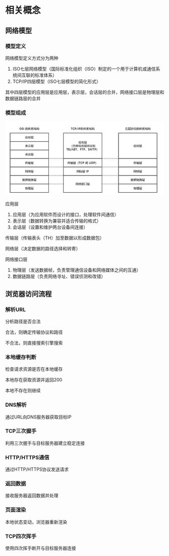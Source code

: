 # 相关概念

## 网络模型

### 模型定义

网络模型定义方式分为两种

1. ISO七层网络模型（国际标准化组织（ISO）制定的一个用于计算机或通信系统间互联的标准体系）
2. TCP/IP四层模型（ISO七层模型的简化形式）

其中四层模型的应用层是应用层，表示层，会话层的合并，网络接口层是物理层和数据链路层的合并

### 模型组成

![计算机网络模型](assets/01-计算机网络模型.png)

应用层

1. 应用层（为应用软件而设计的接口，处理软件间通信）
2. 表示层（数据转换为兼容并适合传输的格式）
3. 会话层（设置和维护两台设备间连接）

传输层（传输表头（TH）加至数据以形成数据包）

网络层（决定数据的路径选择和转寄）

网络接口层

1. 物理层（发送数据帧，负责管理通信设备和网络媒体之间的互通）
2. 数据链路层（负责网络寻址、错误侦测和改错）

## 浏览器访问流程

### 解析URL

分析路径是否合法

合法，则确定传输协议和路径

不合法，则直接搜索引擎搜索

### 本地缓存判断

检查请求资源是否在本地缓存

本地存在获取资源并返回200

本地不存在则继续

### DNS解析

通过URL向DNS服务器获取目标IP

### TCP三次握手

利用三次握手与目标服务器建立稳定连接

### HTTP/HTTPS通信

通过HTTP/HTTPS协议发送请求

### 返回数据

接收服务器返回数据并处理

### 页面渲染

本地状态变动，浏览器重新渲染

### TCP四次挥手

使用四次挥手断开与目标服务器连接
